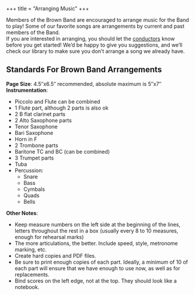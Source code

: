 +++
title = "Arranging Music"
+++

Members of the Brown Band are encouraged to arrange music for the Band to play! Some of our favorite songs are arrangements by current and past members of the Band.\
If you are interested in arranging, you should let the [conductors](/leadership/#conductors) know before you get started! We’d be happy to give you suggestions, and we’ll check our library to make sure you don’t arrange a song we already have.

## Standards For Brown Band Arrangements

**Page Size**: 4.5″x6.5″ recommended, absolute maximum is 5″x7″\
**Instrumentation**:

- Piccolo and Flute can be combined
- 1 Flute part, although 2 parts is also ok
- 2 B flat clarinet parts
- 2 Alto Saxophone parts
- Tenor Saxophone
- Bari Saxophone
- Horn in F
- 2 Trombone parts
- Baritone TC and BC (can be combined)
- 3 Trumpet parts
- Tuba
- Percussion:
  - Snare
  - Bass
  - Cymbals
  - Quads
  - Bells

**Other Notes**:

- Keep measure numbers on the left side at the beginning of the lines, letters throughout the rest in a box (usually every 8 to 10 measures, enough for rehearsal marks)
- The more articulations, the better. Include speed, style, metronome marking, etc.
- Create hard copies and PDF files.
- Be sure to print enough copies of each part. Ideally, a minimum of 10 of each part will ensure that we have enough to use now, as well as for replacements.
- Bind scores on the left edge, not at the top. They should look like a notebook.

